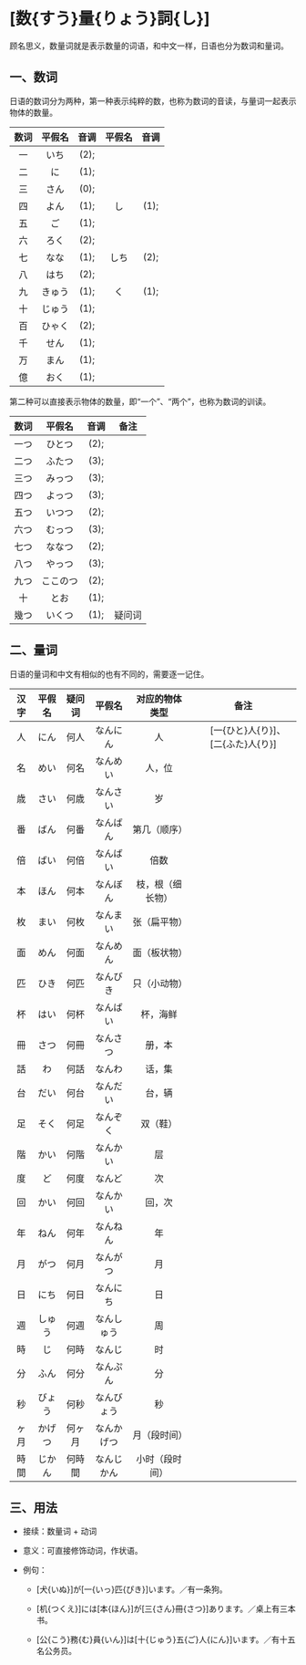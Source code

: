 # [数{すう}量{りょう}詞{し}]

顾名思义，数量词就是表示数量的词语，和中文一样，日语也分为数词和量词。

## 一、数词

日语的数词分为两种，第一种表示纯粹的数，也称为数词的音读，与量词一起表示物体的数量。

| 数词 | 平假名 | 音调 | 平假名 | 音调 |
| :--: | :----: | :--: | :----: | :--: |
|  一  |  いち  | (2); |        |      |
|  二  |   に   | (1); |        |      |
|  三  |  さん  | (0); |        |      |
|  四  |  よん  | (1); |   し   | (1); |
|  五  |   ご   | (1); |        |      |
|  六  |  ろく  | (2); |        |      |
|  七  |  なな  | (1); |  しち  | (2); |
|  八  |  はち  | (2); |        |      |
|  九  | きゅう | (1); |   く   | (1); |
|  十  | じゅう | (1); |        |      |
|  百  | ひゃく | (2); |        |      |
|  千  |  せん  | (1); |        |      |
|  万  |  まん  | (1); |        |      |
|  億  |  おく  | (1); |        |      |

第二种可以直接表示物体的数量，即“一个”、“两个”，也称为数词的训读。

| 数词 |  平假名  | 音调 |  备注  |
| :--: | :------: | :--: | :----: |
| 一つ |  ひとつ  | (2); |        |
| 二つ |  ふたつ  | (3); |        |
| 三つ |  みっつ  | (3); |        |
| 四つ |  よっつ  | (3); |        |
| 五つ |  いつつ  | (2); |        |
| 六つ |  むっつ  | (3); |        |
| 七つ |  ななつ  | (2); |        |
| 八つ |  やっつ  | (3); |        |
| 九つ | ここのつ | (2); |        |
|  十  |   とお   | (1); |        |
| 幾つ |  いくつ  | (1); | 疑问词 |

## 二、量词

日语的量词和中文有相似的也有不同的，需要逐一记住。

<!--

| 汉字 | 疑问词 |  对应的物体类型  | 备注 |
| :--: | :----: | :--------------: | :--: |
|  [人{にん}]  |  [何{なん}人{にん}]  |        人        |　[一{ひと}人{り}]、[二{ふた}人{り}]     |
|  [名{めい}]  |  [何{なん}名{めい}]  |     人，位     |      |
|  [歳{さい}]  |  [何{なん}歳{さい}]  |        岁        |      |
|  [番{ばん}]  |  [何{なん}番{ばん}]  |   第几（顺序）   |      |
|  [倍{ばい}]  |  [何{なん}倍{ばい}]  |     倍数     |      |
|  [本{ほん}]  |  [何{なん}本{ぼん}]  | 枝，根（细长物） |      |
|  [枚{まい}]  |  [何{なん}枚{まい}]  |   张（扁平物）   |      |
|  [面{めん}]  |  [何{なん}面{めん}]  |     面（板状物）     |      |
|  [匹{ひき}]  |  [何{なん}匹{びき}]  |     只（小动物）     |      |
|  [杯{はい}]  |  [何{なん}杯{ばい}]  |     杯，海鲜     |      |
|  [冊{さつ}]  |  [何{なん}冊{さつ}]  |      册，本      |      |
|  [話{わ}]  |  [何{なん}話{わ}]  |     话，集     |      |
|  [台{だい}]  |  [何{なん}台{だい}]  |      台，辆      |      |
|  [足{そく}]  |  [何{なん}足{ぞく}]  |     双（鞋）     |      |
|  [階{かい}]  |  [何{なん}階{かい}]  |     层     |      |
|  [度{ど}]  |  [何{なん}度{ど}]  |     次     |      |
|  [回{かい}]  |  [何{なん}回{かい}]  |      回，次      |      |
|  [年{ねん}]  |  [何{なん}年{ねん}]  |     年     |      |
|  [月{がつ}]  |  [何{なん}月{がつ}]  |     月     |      |
|  [日{にち}]  |  [何{なん}日{にち}]  |     日     |      |
|  [週{しゅう}]  |  [何{なん}週{しゅう}]  |     周     |      |
|  [時{じ}]  |  [何{なん}時{じ}]  |    时    |      |
|  [分{ふん}]  |  [何{なん}分{ぷん}]  |    分    |      |
|  [秒{びょう}}]  |  [何{なん}秒{びょう}]  |    秒    |      |
|  [ヶ{か}月{げつ}]  |  [何{なん}ヶ{か}月{げつ}]  |     月（段时间）     |      |
|  [時{じ}間{かん}]  |  [何{なん}時{じ}間{かん}]  |     小时（段时间）     |      |

-->

| 汉字 | 平假名 | 疑问词 | 平假名 |  对应的物体类型  | 备注 |
| :--: | :----: | :--------------: | :--: | :--: | :--: |
|  人  |  にん  |  何人  |  なんにん  |        人        |　[一{ひと}人{り}]、[二{ふた}人{り}]     |
|  名  |  めい  |  何名  |  なんめい  |     人，位     |      |
|  歳  |  さい  |  何歳  |  なんさい  |        岁        |      |
|  番  |  ばん  |  何番  |  なんばん  |   第几（顺序）   |      |
|  倍  |  ばい  |  何倍  |  なんばい  |     倍数     |      |
|  本  |  ほん  |  何本  |  なんぼん  | 枝，根（细长物） |      |
|  枚  |  まい  |  何枚  |  なんまい  |   张（扁平物）   |      |
|  面  |  めん  |  何面  |  なんめん  |     面（板状物）     |      |
|  匹  |  ひき  |  何匹  |  なんびき  |     只（小动物）     |      |
|  杯  |  はい  |  何杯  |  なんばい  |     杯，海鲜     |      |
|  冊  |  さつ  |  何冊  |  なんさつ  |      册，本      |      |
|  話  |  わ  |  何話  |  なんわ  |     话，集     |      |
|  台  |  だい  |  何台  |  なんだい  |      台，辆      |      |
|  足  |  そく  |  何足  |  なんぞく  |     双（鞋）     |      |
|  階  |  かい  |  何階  |  なんかい  |     层     |      |
|  度  |  ど  |  何度  |  なんど  |     次     |      |
|  回  |  かい  |  何回  |  なんかい  |      回，次      |      |
|  年  |  ねん  |  何年  |  なんねん  |     年     |      |
|  月  |  がつ  |  何月  |  なんがつ  |     月     |      |
|  日  |  にち  |  何日  |  なんにち  |     日     |      |
|  週  |  しゅう  |  何週  |  なんしゅう  |     周     |      |
|  時  |  じ  |  何時  |  なんじ  |    时    |      |
|  分  |  ふん  |  何分  |  なんぷん  |    分    |      |
|  秒  |  びょう  |  何秒  |  なんびょう  |    秒    |      |
|  ヶ月  |  かげつ  |  何ヶ月  |  なんかげつ  |     月（段时间）     |      |
|  時間  |  じかん  |  何時間  | なんじかん |     小时（段时间）     |      |

## 三、用法

- 接续：数量词 + 动词

- 意义：可直接修饰动词，作状语。

- 例句：

    - [犬{いぬ}]が[一{いっ}匹{ぴき}]います。／有一条狗。

    - [机{つくえ}]には[本{ほん}]が[三{さん}冊{さつ}]あります。／桌上有三本书。

    - [公{こう}務{む}員{いん}]は[十{じゅう}五{ご}人{にん}]います。／有十五名公务员。

